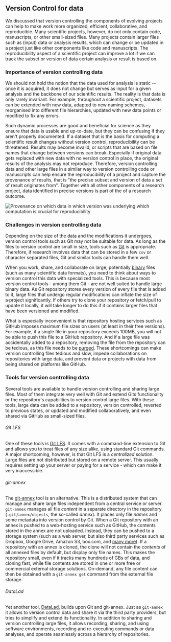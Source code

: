 ## Version Control for data

We discussed that version controlling the components of evolving projects 
can help to make work more organized, efficient, collaborative, and reproducible. 
Many scientific projects, however, do not only contain code, manuscripts, or 
other small-sized files. 
Many projects contain larger files such as (input) data or analysis results, 
which can change or be updated in a project just like other components like code 
and manuscripts. 
The reproducibility aspect of a scientific project can improve a lot if we can 
track the subset or version of data certain analysis or result is based on. 

### Importance of version controlling data

We should not hold the notion that the data used for analysis is static -- 
once it is acquired, it does not change but serves as input for a given 
analysis and the backbone of our scientific results. 
The reality is that data is only rarely invariant. 
For example, throughout a scientific project, datasets can be extended with new 
data, adapted to new naming schemes, reorganised into different file hierarchies, 
updated with new data points or modified to fix any errors. 

Such dynamic processes are good and beneficial for science as they ensure that 
data is usable and up-to-date, but they can be confusing if they aren't 
properly documented. 
If a dataset that is the basis for computing a scientific result changes without 
version control, reproducibility can be threatened: 
Results may become invalid, or scripts that are based on file names that change 
between versions can break. 
Especially if original data gets replaced with new data with no version control 
in place, the original results of the analysis may not reproduce. 
Therefore, version controlling data and other large files in a similar way to 
version controlling code or manuscripts can help ensure the reproducibility of 
a project and capture the provenance of results, that is "the precise 
subset and version of data a set of result originates from". 
Together with all other components of a research project, data identified 
in precise versions is part of the of a research outcome. 

![Provenance on which data in which version was underlying which computation is crucial for reproducibility](../../figures/Provenance.jpg)

### Challenges in version controlling data

Depending on the size of the data and the modifications it undergoes, version 
control tools such as Git may not be suitable for data. 
As long as the files to version control are small in size, tools such as 
[Git](https://git-scm.com/) is appropriate. 
Therefore, if research involves data that can be stored in a few `csv` or 
character separated files, Git and similar tools can handle them well. 

When you work, share, and collaborate on large, potentially 
[binary](https://en.wikipedia.org/wiki/Binary_file) files (such as many 
scientific data formats), you need to think about ways to version control this 
data with specialized tools. 
This is because most version control tools - among them Git - are not well 
suited to handle large binary data. 
As Git repository stores every version of every file that is added to it, 
large files that undergo regular modifications can inflate the size of a·project 
significantly. 
If others try to clone your repository or fetch/pull to update it locally, it 
will take longer to do this if it contains larger files that have been versioned 
and modified. 

What is especially inconvenient is that repository hosting services such as 
GitHub imposes maximum file sizes on users (at least in their free versions). 
For example, if a single file in your repository exceeds 100MB, you will not be 
able to push this file to a GitHub repository. 
And if a large file was accidentally added to a repository, removing the file 
from the repository can be tedious, as this file needs to be 
[purged](https://help.github.com/en/github/authenticating-to-github/removing-sensitive-data-from-a-repository).
These shortcomings can make version controlling files tedious and slow, impede 
collaborations on repositories with large data, and prevent data or projects 
with data from being shared on platforms like GitHub. 

### Tools for version controlling data

Several tools are available to handle version controlling and sharing large 
files. 
Most of them integrate very well with Git and extend Gits functionality or the 
repository's capabilities to version control large files. 
With these tools, large data can be added to a repository, version controlled, 
reverted to previous states, or updated and modified collaboratively, and even 
shared via GitHub as small-sized files. 

###### Git LFS

One of these tools is [Git LFS](https://git-lfs.github.com/). 
It comes with a command-line extension to Git and allows you to treat files of 
any size alike, using standard Git commands. 
A major shortcoming, however, is that Git LFS is a _centralized_ solution. 
Large files are not distributed but stored on a remote server. 
This usually requires setting up your server or paying for a service - which 
can make it very inaccessible. 

###### git-annex

The [git-annex](https://git-annex.branchable.com/) tool is an alternative. 
This is a distributed system that can manage and share large files independent 
from a central service or server. 
`git-annex` manages all file _content_ in a separate directory in the repository 
(`.git/annex/objects`, the so-called _annex_). 
It places only file _names_ and some metadata into version control by Git. 
When a Git repository with an annex is pushed to a web-hosting service such as 
GitHub, the contents stored in the annex are not uploaded. 
Instead, they can be pushed to a storage system (such as a web server, but also 
third party services such as Dropbox, Google Drive, Amazon S3, box.com, and 
[many more](https://git-annex.branchable.com/special_remotes/)). 
If a repository with an annex is cloned, the clone will not contain the _contents_ 
of all annexed files by default, but display only file names. 
This makes the repository small, even if it tracks many hundreds of GBs of data, 
and cloning fast, while file contents are stored in one or more free or commercial 
external storage solutions. 
On-demand, any file content can then be obtained with a `git-annex get` command 
from the external file storage. 

###### DataLad

Yet another tool, [DataLad](https://www.datalad.org/), builds upon Git and 
git-annex. 
Just as `git-annex` it allows to version control data and share it via the third party 
providers, but tries to simplify and extend its functionality. 
In addition to sharing and version controlling large files, it allows recording, 
sharing, and using software environments, recording and re-executing commands or 
data analyses, and operate seamlessly across a hierarchy of repositories. 
